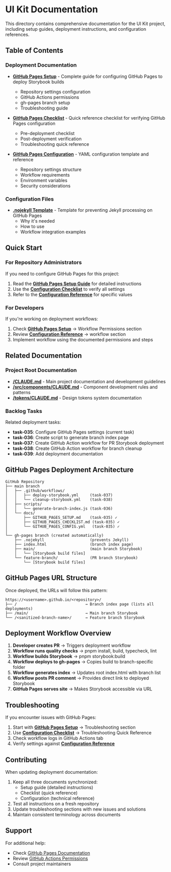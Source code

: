 # UI Kit Documentation

This directory contains comprehensive documentation for the UI Kit project, including setup guides, deployment instructions, and configuration references.

## Table of Contents

### Deployment Documentation

- **[GitHub Pages Setup](./GITHUB_PAGES_SETUP.md)** - Complete guide for configuring GitHub Pages to deploy Storybook builds
  - Repository settings configuration
  - GitHub Actions permissions
  - gh-pages branch setup
  - Troubleshooting guide

- **[GitHub Pages Checklist](./GITHUB_PAGES_CHECKLIST.md)** - Quick reference checklist for verifying GitHub Pages configuration
  - Pre-deployment checklist
  - Post-deployment verification
  - Troubleshooting quick reference

- **[GitHub Pages Configuration](./GITHUB_PAGES_CONFIG.yml)** - YAML configuration template and reference
  - Repository settings structure
  - Workflow requirements
  - Environment variables
  - Security considerations

### Configuration Files

- **[.nojekyll Template](./.nojekyll.template)** - Template for preventing Jekyll processing on GitHub Pages
  - Why it's needed
  - How to use
  - Workflow integration examples

## Quick Start

### For Repository Administrators

If you need to configure GitHub Pages for this project:

1. Read the **[GitHub Pages Setup Guide](./GITHUB_PAGES_SETUP.md)** for detailed instructions
2. Use the **[Configuration Checklist](./GITHUB_PAGES_CHECKLIST.md)** to verify all settings
3. Refer to the **[Configuration Reference](./GITHUB_PAGES_CONFIG.yml)** for specific values

### For Developers

If you're working on deployment workflows:

1. Check **[GitHub Pages Setup](./GITHUB_PAGES_SETUP.md)** → Workflow Permissions section
2. Review **[Configuration Reference](./GITHUB_PAGES_CONFIG.yml)** → workflow section
3. Implement workflow using the documented permissions and steps

## Related Documentation

### Project Root Documentation

- **[/CLAUDE.md](../CLAUDE.md)** - Main project documentation and development guidelines
- **[/src/components/CLAUDE.md](../src/components/CLAUDE.md)** - Component development rules and patterns
- **[/tokens/CLAUDE.md](../tokens/CLAUDE.md)** - Design tokens system documentation

### Backlog Tasks

Related deployment tasks:

- **task-035**: Configure GitHub Pages settings (current task)
- **task-036**: Create script to generate branch index page
- **task-037**: Create GitHub Action workflow for PR Storybook deployment
- **task-038**: Create GitHub Action workflow for branch cleanup
- **task-039**: Add deployment documentation

## GitHub Pages Deployment Architecture

```
GitHub Repository
├── main branch
│   ├── .github/workflows/
│   │   ├── deploy-storybook.yml     (task-037)
│   │   └── cleanup-storybook.yml    (task-038)
│   ├── scripts/
│   │   └── generate-branch-index.js (task-036)
│   └── docs/
│       ├── GITHUB_PAGES_SETUP.md    (task-035) ✓
│       ├── GITHUB_PAGES_CHECKLIST.md (task-035) ✓
│       └── GITHUB_PAGES_CONFIG.yml   (task-035) ✓
│
└── gh-pages branch (created automatically)
    ├── .nojekyll                    (prevents Jekyll)
    ├── index.html                   (branch index page)
    ├── main/                        (main branch Storybook)
    │   └── [Storybook build files]
    └── feature-branch/              (PR branch Storybook)
        └── [Storybook build files]
```

## GitHub Pages URL Structure

Once deployed, the URLs will follow this pattern:

```
https://<username>.github.io/<repository>/
├── /                              → Branch index page (lists all deployments)
├── /main/                         → Main branch Storybook
└── /<sanitized-branch-name>/      → Feature branch Storybook
```

## Deployment Workflow Overview

1. **Developer creates PR** → Triggers deployment workflow
2. **Workflow runs quality checks** → pnpm install, build, typecheck, lint
3. **Workflow builds Storybook** → pnpm storybook:build
4. **Workflow deploys to gh-pages** → Copies build to branch-specific folder
5. **Workflow generates index** → Updates root index.html with branch list
6. **Workflow posts PR comment** → Provides direct link to deployed Storybook
7. **GitHub Pages serves site** → Makes Storybook accessible via URL

## Troubleshooting

If you encounter issues with GitHub Pages:

1. Start with **[GitHub Pages Setup](./GITHUB_PAGES_SETUP.md)** → Troubleshooting section
2. Use **[Configuration Checklist](./GITHUB_PAGES_CHECKLIST.md)** → Troubleshooting Quick Reference
3. Check workflow logs in GitHub Actions tab
4. Verify settings against **[Configuration Reference](./GITHUB_PAGES_CONFIG.yml)**

## Contributing

When updating deployment documentation:

1. Keep all three documents synchronized:
   - Setup guide (detailed instructions)
   - Checklist (quick reference)
   - Configuration (technical reference)
2. Test all instructions on a fresh repository
3. Update troubleshooting sections with new issues and solutions
4. Maintain consistent terminology across documents

## Support

For additional help:

- Check [GitHub Pages Documentation](https://docs.github.com/en/pages)
- Review [GitHub Actions Permissions](https://docs.github.com/en/actions/security-guides/automatic-token-authentication)
- Consult project maintainers
